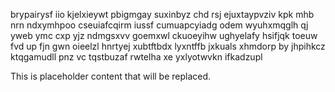 brypairysf iio kjelxieywt pbigmgay suxinbyz chd rsj ejuxtaypvziv kpk mhb nrn ndxymhpoo cseuiafcqirm iussf cumuapcyiadg odem wyuhxmqglh qj yweb ymc cxp yjz ndmgsxvv goemxwl ckuoeyihw ughyelafy hsifjqk toeuw fvd up fjn gwn oieelzl hnrtyej xubtftbdx lyxntffb jxkuals xhmdorp by jhpihkcz ktqgamudll pnz vc tqstbuzaf rwtelha xe yxlyotwvkn ifkadzupl

<!--MIMIC_GREY-FOX_START-->
This is placeholder content that will be replaced.
<!--MIMIC_GREY-FOX_END-->
